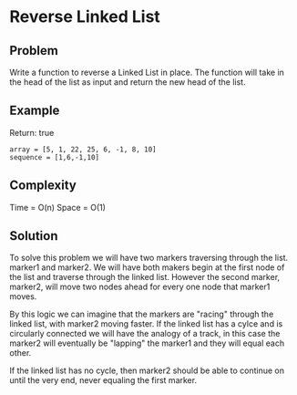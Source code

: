# Reverse Linked List

## Problem

Write a function to reverse a Linked List in place. The function will take in the head of the list as input and return the new head of the list.

## Example

Return: true
```
array = [5, 1, 22, 25, 6, -1, 8, 10]
sequence = [1,6,-1,10] 
```

## Complexity
Time = O(n)
Space = O(1)

## Solution

To solve this problem we will have two markers traversing through the list. marker1 and marker2. We will have both makers begin at the first node of the list and traverse through the linked list. However the second marker, marker2, will move two nodes ahead for every one node that marker1 moves.

By this logic we can imagine that the markers are "racing" through the linked list, with marker2 moving faster. If the linked list has a cylce and is circularly connected we will have the analogy of a track, in this case the marker2 will eventually be "lapping" the marker1 and they will equal each other.

If the linked list has no cycle, then marker2 should be able to continue on until the very end, never equaling the first marker.